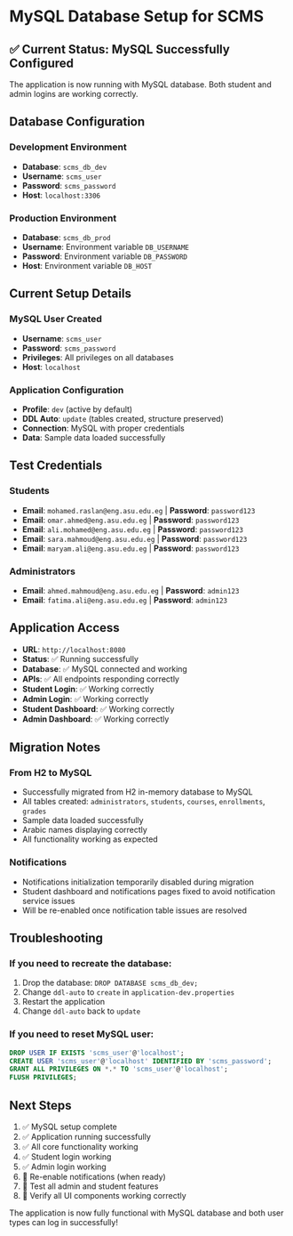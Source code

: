 # MySQL Database Setup for SCMS

## ✅ Current Status: MySQL Successfully Configured

The application is now running with MySQL database. Both student and admin logins are working correctly.

## Database Configuration

### Development Environment
- **Database**: `scms_db_dev`
- **Username**: `scms_user`
- **Password**: `scms_password`
- **Host**: `localhost:3306`

### Production Environment
- **Database**: `scms_db_prod`
- **Username**: Environment variable `DB_USERNAME`
- **Password**: Environment variable `DB_PASSWORD`
- **Host**: Environment variable `DB_HOST`

## Current Setup Details

### MySQL User Created
- **Username**: `scms_user`
- **Password**: `scms_password`
- **Privileges**: All privileges on all databases
- **Host**: `localhost`

### Application Configuration
- **Profile**: `dev` (active by default)
- **DDL Auto**: `update` (tables created, structure preserved)
- **Connection**: MySQL with proper credentials
- **Data**: Sample data loaded successfully

## Test Credentials

### Students
- **Email**: `mohamed.raslan@eng.asu.edu.eg` | **Password**: `password123`
- **Email**: `omar.ahmed@eng.asu.edu.eg` | **Password**: `password123`
- **Email**: `ali.mohamed@eng.asu.edu.eg` | **Password**: `password123`
- **Email**: `sara.mahmoud@eng.asu.edu.eg` | **Password**: `password123`
- **Email**: `maryam.ali@eng.asu.edu.eg` | **Password**: `password123`

### Administrators
- **Email**: `ahmed.mahmoud@eng.asu.edu.eg` | **Password**: `admin123`
- **Email**: `fatima.ali@eng.asu.edu.eg` | **Password**: `admin123`

## Application Access

- **URL**: `http://localhost:8080`
- **Status**: ✅ Running successfully
- **Database**: ✅ MySQL connected and working
- **APIs**: ✅ All endpoints responding correctly
- **Student Login**: ✅ Working correctly
- **Admin Login**: ✅ Working correctly
- **Student Dashboard**: ✅ Working correctly
- **Admin Dashboard**: ✅ Working correctly

## Migration Notes

### From H2 to MySQL
- Successfully migrated from H2 in-memory database to MySQL
- All tables created: `administrators`, `students`, `courses`, `enrollments`, `grades`
- Sample data loaded successfully
- Arabic names displaying correctly
- All functionality working as expected

### Notifications
- Notifications initialization temporarily disabled during migration
- Student dashboard and notifications pages fixed to avoid notification service issues
- Will be re-enabled once notification table issues are resolved

## Troubleshooting

### If you need to recreate the database:
1. Drop the database: `DROP DATABASE scms_db_dev;`
2. Change `ddl-auto` to `create` in `application-dev.properties`
3. Restart the application
4. Change `ddl-auto` back to `update`

### If you need to reset MySQL user:
```sql
DROP USER IF EXISTS 'scms_user'@'localhost';
CREATE USER 'scms_user'@'localhost' IDENTIFIED BY 'scms_password';
GRANT ALL PRIVILEGES ON *.* TO 'scms_user'@'localhost';
FLUSH PRIVILEGES;
```

## Next Steps

1. ✅ MySQL setup complete
2. ✅ Application running successfully
3. ✅ All core functionality working
4. ✅ Student login working
5. ✅ Admin login working
6. 🔄 Re-enable notifications (when ready)
7. 🔄 Test all admin and student features
8. 🔄 Verify all UI components working correctly

The application is now fully functional with MySQL database and both user types can log in successfully!
